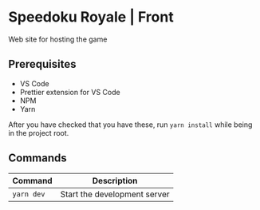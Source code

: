 # Speedoku Royale | Front

Web site for hosting the game

## Prerequisites

- VS Code
- Prettier extension for VS Code
- NPM
- Yarn

After you have checked that you have these, run `yarn install` while being in
the project root.

## Commands
 Command    | Description
------------|------------------------------
 `yarn dev` | Start the development server
